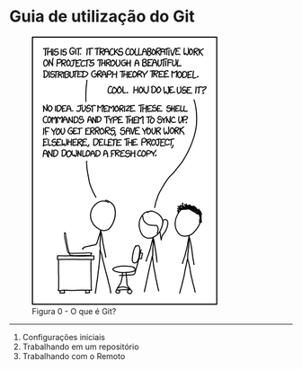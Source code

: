# Guia de utilização do Git

<figure>
	<img src="0-intro.png" />
	<figcaption>Figura 0 - O que é Git?</figcaption>
</figure>

---

1. Configurações iniciais  
2. Trabalhando em um repositório  
3. Trabalhando com o Remoto  
